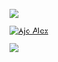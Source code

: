 ![](https://komarev.com/ghpvc/?username=devpenzil&style=flat-square&color=blueviolet)

[![Ajo Alex](https://pimp-my-readme.webapp.io/pimp-my-readme/wavy-banner?subtitle=I-BUILD-THINKS-ON-INTERNET&title=Devpenzil)](https://devpenzil.netlify.app)

                                                                                                                             
<a href="https://www.buymeacoffee.com/devpenzil"><img src="https://img.buymeacoffee.com/button-api/?text=Buy me a coffee&emoji=&slug=devpenzil&button_colour=5F7FFF&font_colour=ffffff&font_family=Comic&outline_colour=000000&coffee_colour=FFDD00" /></a>

